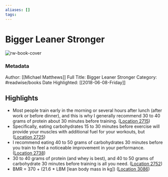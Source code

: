 ```yaml
---
aliases: []
tags:
---
```

# Bigger Leaner Stronger

![rw-book-cover](https://images-na.ssl-images-amazon.com/images/I/514d6FmGJvL._SL200_.jpg)
### Metadata
Author: [[Michael Matthews]]
Full Title: Bigger Leaner Stronger
Category: #readwise/books
Date Highlighted: [[2018-06-08-Friday]]

## Highlights
- Most people train early in the morning or several hours after lunch (after work or before dinner), and this is why I generally recommend 30 to 40 grams of protein about 30 minutes before training. ([Location 2715](https://readwise.io/to_kindle?action=open&asin=B006XF5BTG&location=2715))
- Specifically, eating carbohydrates 15 to 30 minutes before exercise will provide your muscles with additional fuel for your workouts, but ([Location 2725](https://readwise.io/to_kindle?action=open&asin=B006XF5BTG&location=2725))
- I recommend eating 40 to 50 grams of carbohydrates 30 minutes before you train to feel a noticeable improvement in your performance. ([Location 2738](https://readwise.io/to_kindle?action=open&asin=B006XF5BTG&location=2738))
- 30 to 40 grams of protein (and whey is best), and 40 to 50 grams of carbohydrate 30 minutes before training is all you need. ([Location 2752](https://readwise.io/to_kindle?action=open&asin=B006XF5BTG&location=2752))
- BMR = 370 + (21.6 * LBM [lean body mass in kg]) ([Location 3086](https://readwise.io/to_kindle?action=open&asin=B006XF5BTG&location=3086))
